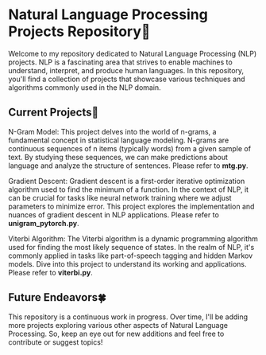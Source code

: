# Natural Language Processing Projects Repository💫

Welcome to my repository dedicated to Natural Language Processing (NLP) projects. NLP is a fascinating area that strives to enable machines to understand, interpret, and produce human languages. In this repository, you'll find a collection of projects that showcase various techniques and algorithms commonly used in the NLP domain.

## Current Projects🐌
N-Gram Model: This project delves into the world of n-grams, a fundamental concept in statistical language modeling. N-grams are continuous sequences of n items (typically words) from a given sample of text. By studying these sequences, we can make predictions about language and analyze the structure of sentences. Please refer to **mtg.py**.

Gradient Descent: Gradient descent is a first-order iterative optimization algorithm used to find the minimum of a function. In the context of NLP, it can be crucial for tasks like neural network training where we adjust parameters to minimize error. This project explores the implementation and nuances of gradient descent in NLP applications. Please refer to **unigram_pytorch.py**.

Viterbi Algorithm: The Viterbi algorithm is a dynamic programming algorithm used for finding the most likely sequence of states. In the realm of NLP, it's commonly applied in tasks like part-of-speech tagging and hidden Markov models. Dive into this project to understand its working and applications. Please refer to **viterbi.py**.

## Future Endeavors🍀
This repository is a continuous work in progress. Over time, I'll be adding more projects exploring various other aspects of Natural Language Processing. So, keep an eye out for new additions and feel free to contribute or suggest topics!
